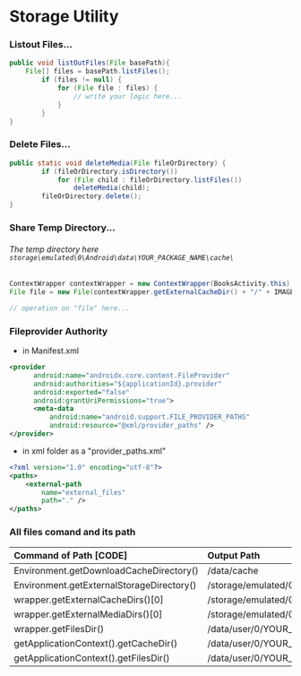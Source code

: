 # Storage Utility

### Listout Files...

```java
public void listOutFiles(File basePath){
    File[] files = basePath.listFiles();
        if (files != null) {
            for (File file : files) {
                // write your logic here...
            }
        }
}
```

### Delete Files...

```java
public static void deleteMedia(File fileOrDirectory) {
        if (fileOrDirectory.isDirectory())
            for (File child : fileOrDirectory.listFiles())
                deleteMedia(child);
        fileOrDirectory.delete();
}
```

### Share Temp Directory...
###### The temp directory here `storage\emulated\0\Android\data\YOUR_PACKAGE_NAME\cache\`

```java
ContextWrapper contextWrapper = new ContextWrapper(BooksActivity.this);
File file = new File(contextWrapper.getExternalCacheDir() + "/" + IMAGE_NAME + ".png");

// operation on "file" here...

```

### Fileprovider Authority

- in Manifest.xml
```xml
<provider
      android:name="androidx.core.content.FileProvider"
      android:authorities="${applicationId}.provider"
      android:exported="false"
      android:grantUriPermissions="true">
      <meta-data
          android:name="android.support.FILE_PROVIDER_PATHS"
          android:resource="@xml/provider_paths" />
</provider>
```
- in xml folder as a "provider_paths.xml"
```xml
<?xml version="1.0" encoding="utf-8"?>
<paths>
    <external-path
        name="external_files"
        path="." />
</paths>
```


### All files comand and its path

| Command of Path [CODE] | Output Path |
| :--- | :--- |
| Environment.getDownloadCacheDirectory() | /data/cache |
| Environment.getExternalStorageDirectory() | /storage/emulated/0 |
| wrapper.getExternalCacheDirs()[0] | /storage/emulated/0/Android/data/YOUR_PACKAGE/cache |
| wrapper.getExternalMediaDirs()[0] | /storage/emulated/0/Android/media/YOUR_PACKAGE |
| wrapper.getFilesDir()  | /data/user/0/YOUR_PACKAGE/files |
| getApplicationContext().getCacheDir() | /data/user/0/YOUR_PACKAGE/cache |
| getApplicationContext().getFilesDir() | /data/user/0/YOUR_PACKAGE/files |
